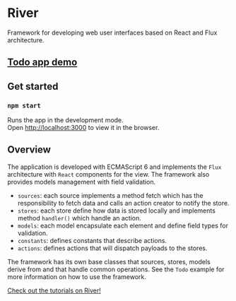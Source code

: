 # River
Framework for developing web user interfaces based on React and Flux architecture.

## [Todo app demo](https://hichambenjelloun.github.io/river)

## Get started

### `npm start`

Runs the app in the development mode.<br />
Open [http://localhost:3000](http://localhost:3000) to view it in the browser.

## Overview
The application is developed with ECMAScript 6 and implements the `Flux` architecture with `React` components for the view. The framework also provides models management with field validation.

- `sources`: each source implements a method fetch which has the responsibility to fetch data and calls an action creator to notify the store.
- `stores`: each store define how data is stored locally and implements method `handler()` which handle an action.
- `models`: each model encapsulate each element and define field types for validation.
- `constants`: defines constants that describe actions.
- `actions`: defines actions that will dispatch payloads to the stores.

The framework has its own base classes that sources, stores, models derive from and that handle common operations. See the `Todo` example for more information on how to use the framework.

[Check out the tutorials on River!](https://github.com/HichamBenjelloun/river/wiki)